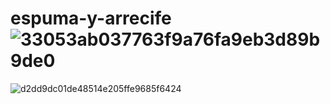# espuma-y-arrecife![33053ab037763f9a76fa9eb3d89b9de0](https://github.com/user-attachments/assets/4805c319-fb13-4416-95cf-d6dd273c6a50)
![d2dd9dc01de48514e205ffe9685f6424](https://github.com/user-attachments/assets/049fe011-2f40-4fee-a20c-45faf442936e)
